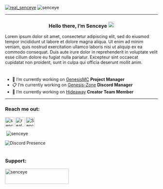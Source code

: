 <p align="left"> <a href="https://twitter.com/real_senceye" target="blank"><img src="https://img.shields.io/twitter/follow/real_senceye?logo=twitter&style=for-the-badge" alt="real_senceye" /></a>
<img src="https://komarev.com/ghpvc/?username=senceye&label=Profile%20views&color=0e75b6&style=for-the-badge" alt="senceye" /> 
</p>

<hr>

<h3 align="center">Hello there, I’m Senceye <img src="https://media.giphy.com/media/hvRJCLFzcasrR4ia7z/giphy.gif" width="20px"></h3>

<div align="left">
Lorem ipsum dolor sit amet, consectetur adipiscing elit, sed do eiusmod tempor incididunt ut labore et dolore magna aliqua. Ut enim ad minim veniam, quis nostrud exercitation ullamco laboris nisi ut aliquip ex ea commodo consequat. Duis aute irure dolor in reprehenderit in voluptate velit esse cillum dolore eu fugiat nulla pariatur. Excepteur sint occaecat cupidatat non proident, sunt in culpa qui officia deserunt mollit anim.
</div>

<h1></h1>

- 💼 I’m currently working on [GenesisMC](https://genesismc.pl/) <strong>Project Manager</strong>
- 📋 I’m currently working on [Genesis-Zone](https://pl.genesis-zone.com/) <strong>Discord Manager</strong>
- 🍍 I’m currently working on [Hideaway](https://playhideaway.com/) <strong>Creator Team Member</strong>

<hr>

<h3 align="left">Reach me out:</h3>
<p align="left">
<a href="https://www.behance.net/senceye" target="blank"><img align="center" src="https://imgur.com/ochvbPB.png" alt="senceye" height="30" width="30" /></a>
<a href="https://twitter.com/real_senceye" target="blank"><img align="center" src="https://imgur.com/GVRvbMJ.png" alt="real_senceye" height="30" width="30" /></a>
<a href="https://discord.gg/Senceye#0420" target="blank"><img align="center" src="https://imgur.com/UFKi8sg.png" alt="Senceye#0420" height="30" width="30" /></a>
</p>

<p>&nbsp;<img align="center" src="https://github-readme-stats.vercel.app/api?username=senceye&show_icons=true&locale=en&theme=react&border_radius=10&hide_border=true&bg_color=282b30" alt="senceye" /></p>

![Discord Presence](https://lanyard.cnrad.dev/api/810482215552679977?animated=true&hideTimestamp=true&borderRadius=10px)

<h1></h1>

<h3 align="left">Support:</h3>
<p><a href="https://ko-fi.com/senceye"> <img align="left" src="https://cdn.ko-fi.com/cdn/kofi3.png?v=3" height="50" width="210" alt="senceye" /></a></p><br><br>
